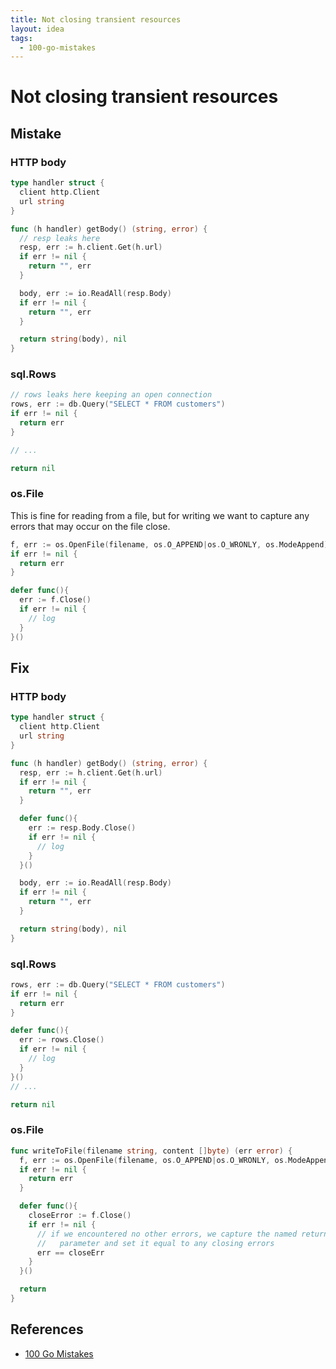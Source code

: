 ```yaml
---
title: Not closing transient resources
layout: idea
tags:
  - 100-go-mistakes
---
```


# Not closing transient resources

## Mistake

### HTTP body

```go
type handler struct {
  client http.Client
  url string
}

func (h handler) getBody() (string, error) {
  // resp leaks here
  resp, err := h.client.Get(h.url)
  if err != nil {
    return "", err
  }

  body, err := io.ReadAll(resp.Body)
  if err != nil {
    return "", err
  }

  return string(body), nil
}
```

### sql.Rows

```go
// rows leaks here keeping an open connection
rows, err := db.Query("SELECT * FROM customers")
if err != nil {
  return err
}

// ...

return nil
```

### os.File

This is fine for reading from a file, but for writing we want to capture any
errors that may occur on the file close.

```go
f, err := os.OpenFile(filename, os.O_APPEND|os.O_WRONLY, os.ModeAppend)
if err != nil {
  return err
}

defer func(){
  err := f.Close()
  if err != nil {
    // log
  }
}()
```

## Fix

### HTTP body

```go
type handler struct {
  client http.Client
  url string
}

func (h handler) getBody() (string, error) {
  resp, err := h.client.Get(h.url)
  if err != nil {
    return "", err
  }

  defer func(){
    err := resp.Body.Close()
    if err != nil {
      // log
    }
  }()

  body, err := io.ReadAll(resp.Body)
  if err != nil {
    return "", err
  }

  return string(body), nil
}
```

### sql.Rows

```go
rows, err := db.Query("SELECT * FROM customers")
if err != nil {
  return err
}

defer func(){
  err := rows.Close()
  if err != nil {
    // log
  }
}()
// ...

return nil
```

### os.File

```go
func writeToFile(filename string, content []byte) (err error) {
  f, err := os.OpenFile(filename, os.O_APPEND|os.O_WRONLY, os.ModeAppend)
  if err != nil {
    return err
  }

  defer func(){
    closeError := f.Close()
    if err != nil {
      // if we encountered no other errors, we capture the named return
      //   parameter and set it equal to any closing errors
      err == closeErr
    }
  }()

  return
}
```

## References

- [100 Go Mistakes](/reference/100-Go-Mistakes-and-How-to-Avoid-Them)
